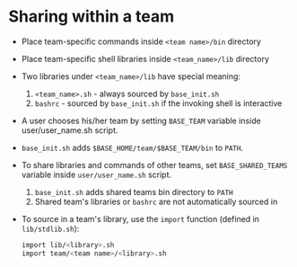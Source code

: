 # Sharing within a team

- Place team-specific commands inside `<team name>/bin` directory
- Place team-specific shell libraries inside `<team_name>/lib` directory
- Two libraries under `<team_name>/lib` have special meaning:
    1. `<team_name>.sh` - always sourced by `base_init.sh`
    2. `bashrc` - sourced by `base_init.sh` if the invoking shell is interactive

- A user chooses his/her team by setting `BASE_TEAM` variable inside user/user_name.sh script.
- `base_init.sh` adds `$BASE_HOME/team/$BASE_TEAM/bin` to `PATH`.
- To share libraries and commands of other teams, set `BASE_SHARED_TEAMS` variable inside `user/user_name.sh` script. 
    1. `base_init.sh` adds shared teams bin directory to `PATH`
    2. Shared team's libraries or `bashrc` are not automatically sourced in

- To source in a team's library, use the `import` function (defined in `lib/stdlib.sh`):
  ```bash
  import lib/<library>.sh
  import team/<team name>/<library>.sh
  ```
